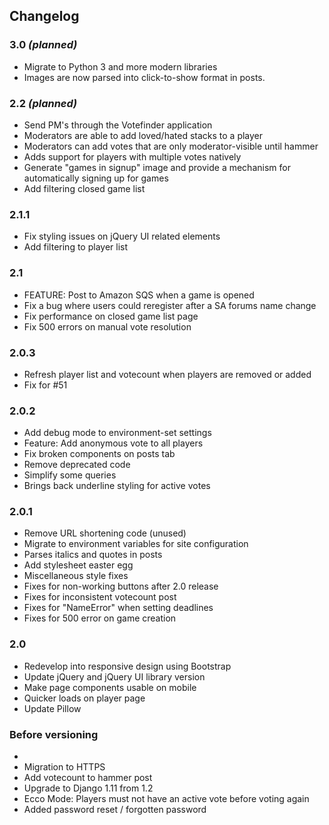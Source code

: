 ## Changelog

### 3.0 _(planned)_
- Migrate to Python 3 and more modern libraries
- Images are now parsed into click-to-show format in posts.

### 2.2 _(planned)_
- Send PM's through the Votefinder application
- Moderators are able to add loved/hated stacks to a player
- Moderators can add votes that are only moderator-visible until hammer
- Adds support for players with multiple votes natively
- Generate "games in signup" image and provide a mechanism for automatically signing up for games
- Add filtering closed game list

### 2.1.1
- Fix styling issues on jQuery UI related elements
- Add filtering to player list

### 2.1
- FEATURE: Post to Amazon SQS when a game is opened
- Fix a bug where users could reregister after a SA forums name change
- Fix performance on closed game list page
- Fix 500 errors on manual vote resolution

### 2.0.3
- Refresh player list and votecount when players are removed or added
- Fix for #51

### 2.0.2
- Add debug mode to environment-set settings
- Feature: Add anonymous vote to all players
- Fix broken components on posts tab
- Remove deprecated code
- Simplify some queries
- Brings back underline styling for active votes


### 2.0.1
- Remove URL shortening code (unused)
- Migrate to environment variables for site configuration
- Parses italics and quotes in posts
- Add stylesheet easter egg
- Miscellaneous style fixes
- Fixes for non-working buttons after 2.0 release
- Fixes for inconsistent votecount post
- Fixes for "NameError" when setting deadlines
- Fixes for 500 error on game creation

### 2.0
- Redevelop into responsive design using Bootstrap
- Update jQuery and jQuery UI library version
- Make page components usable on mobile
- Quicker loads on player page
- Update Pillow

### Before versioning
- 
- Migration to HTTPS
- Add votecount to hammer post
- Upgrade to Django 1.11 from 1.2
- Ecco Mode: Players must not have an active vote before voting again
- Added password reset / forgotten password
